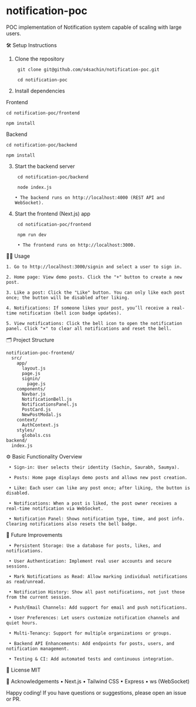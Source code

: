 # notification-poc
POC implementation of Notification system capable of scaling with large users.

🛠️ Setup Instructions

1. Clone the repository

        git clone git@github.com/s4sachin/notification-poc.git
    
        cd notification-poc

2. Install dependencies

Frontend

    cd notification-poc/frontend

    npm install

Backend

    cd notification-poc/backend

    npm install

3. Start the backend server

        cd notification-poc/backend

        node index.js

       • The backend runs on http://localhost:4000 (REST API and WebSocket).


4. Start the frontend (Next.js) app

        cd notification-poc/frontend

        npm run dev

        • The frontend runs on http://localhost:3000.

🧑‍💻 Usage
    
    1. Go to http://localhost:3000/signin and select a user to sign in.

    2. Home page: View demo posts. Click the "+" button to create a new post.
        
    3. Like a post: Click the "Like" button. You can only like each post once; the button will be disabled after liking.

    4. Notifications: If someone likes your post, you’ll receive a real-time notification (bell icon badge updates).

    5. View notifications: Click the bell icon to open the notification panel. Click "×" to clear all notifications and reset the bell.

🗂️ Project Structure

    notification-poc-frontend/
      src/
        app/
          layout.js
          page.js
          signin/
            page.js
        components/
          Navbar.js
          NotificationBell.js
          NotificationsPanel.js
          PostCard.js
          NewPostModal.js
        context/
          AuthContext.js
        styles/
          globals.css
    backend/
      index.js


⚙️ Basic Functionality Overview
     
     • Sign-in: User selects their identity (Sachin, Saurabh, Saumya).
       
     • Posts: Home page displays demo posts and allows new post creation.
    
     • Like: Each user can like any post once; after liking, the button is disabled.
     
     • Notifications: When a post is liked, the post owner receives a real-time notification via WebSocket.
    
     • Notification Panel: Shows notification type, time, and post info. Clearing notifications also resets the bell badge.

🌱 Future Improvements

     • Persistent Storage: Use a database for posts, likes, and notifications.
    
     • User Authentication: Implement real user accounts and secure sessions.
      
     • Mark Notifications as Read: Allow marking individual notifications as read/unread.
      
     • Notification History: Show all past notifications, not just those from the current session.
      
     • Push/Email Channels: Add support for email and push notifications.
       
     • User Preferences: Let users customize notification channels and quiet hours.
      
     • Multi-Tenancy: Support for multiple organizations or groups.
      
     • Backend API Enhancements: Add endpoints for posts, users, and notification management.
     
     • Testing & CI: Add automated tests and continuous integration.

📝 License
MIT

🙏 Acknowledgements
        • Next.js
        • Tailwind CSS
        • Express
        • ws (WebSocket)

Happy coding! If you have questions or suggestions, please open an issue or PR.
